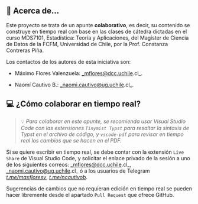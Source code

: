 ## 💬 Acerca de...

Este proyecto se trata de un apunte **colaborativo**, es decir, su contenido se construye en tiempo real con base en las clases de cátedra dictadas en el curso MDS7101, Estadística: Teoría y Aplicaciones, del Magíster de Ciencia de Datos de la FCFM, Universidad de Chile, por la Prof. Constanza Contreras Piña.

Los contactos de los autores de esta iniciativa son:

- Máximo Flores Valenzuela: _mflores@dcc.uchile.cl_.

- Naomí Cautivo B.: _naomi.cautivo@ug.uchile.cl_.

## 💻 ¿Cómo colaborar en tiempo real?

> 💡 _Para colaborar en este apunte, se recomienda usar Visual Studio Code con las extensiones `Tinymist Typst` para resaltar la sintaxis de Typst en el archivo de código, y `vscode-pdf` para revisar en tiempo real los cambios que se hacen en el PDF._

Si se quiere escribir en tiempo real, se debe contar con la extensión `Live Share` de Visual Studio Code, y solicitar el enlace privado de la sesión a uno de los siguientes correos: _mflores@dcc.uchile.cl_, _naomi.cautivo@ug.uchile.cl_ ó a los usuarios de Telegram _[t.me/maxfloresv](https://t.me/maxfloresv)_, _[t.me/ncautivob](https://t.me/ncautivob)_.

Sugerencias de cambios que no requieran edición en tiempo real se pueden hacer libremente desde el apartado `Pull Request` que ofrece GitHub.